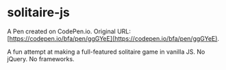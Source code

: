 # solitaire-js

A Pen created on CodePen.io. Original URL: [https://codepen.io/bfa/pen/ggGYeE](https://codepen.io/bfa/pen/ggGYeE).

A fun attempt at making a full-featured solitaire game in vanilla JS. No jQuery. No frameworks.
